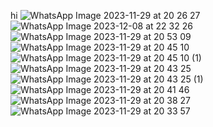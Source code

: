 hi 
![WhatsApp Image 2023-11-29 at 20 26 27](https://github.com/sharveshram120/BTS2023/assets/153311745/718a1cb8-3689-4ef2-abf9-18a04905cf4c)![WhatsApp Image 2023-12-08 at 22 32 26](https://github.com/sharveshram120/BTS2023/assets/153311745/a9077373-ac4c-47bd-865b-f537cf4f5bf5)
![WhatsApp Image 2023-11-29 at 20 53 09](https://github.com/sharveshram120/BTS2023/assets/153311745/67f56e26-b966-4b74-b7d3-bad3f344a105)
![WhatsApp Image 2023-11-29 at 20 45 10](https://github.com/sharveshram120/BTS2023/assets/153311745/cc8fc294-142a-49c1-97f6-fdea39ae128e)
![WhatsApp Image 2023-11-29 at 20 45 10 (1)](https://github.com/sharveshram120/BTS2023/assets/153311745/9e3e4bd7-441d-49ba-b893-285dcb9ff8a1)
![WhatsApp Image 2023-11-29 at 20 43 25](https://github.com/sharveshram120/BTS2023/assets/153311745/e5059474-b2ee-44e4-b165-6c79bf3d3386)
![WhatsApp Image 2023-11-29 at 20 43 25 (1)](https://github.com/sharveshram120/BTS2023/assets/153311745/bb37acce-b5b4-42c0-ab88-03e9de7bcd04)
![WhatsApp Image 2023-11-29 at 20 41 46](https://github.com/sharveshram120/BTS2023/assets/153311745/7369c000-b80e-4316-bd52-74e145ec0007)
![WhatsApp Image 2023-11-29 at 20 38 27](https://github.com/sharveshram120/BTS2023/assets/153311745/844a391a-448e-4c3b-9796-00273eaaf3d8)
![WhatsApp Image 2023-11-29 at 20 33 57](https://github.com/sharveshram120/BTS2023/assets/153311745/7ab88739-0ef3-4c14-9789-039ba546652d)

